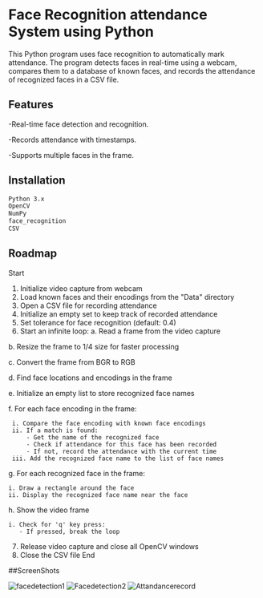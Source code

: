 
# Face Recognition attendance System using Python
This Python program uses face recognition to automatically mark attendance. 
The program detects faces in real-time using a webcam, compares them to a database of known faces, and records the attendance of recognized faces in a CSV file.
## Features
-Real-time face detection and recognition.

-Records attendance with timestamps.

-Supports multiple faces in the frame.
## Installation
```bash
Python 3.x
OpenCV
NumPy
face_recognition
CSV
```
## Roadmap
Start
1. Initialize video capture from webcam
2. Load known faces and their encodings from the "Data" directory
3. Open a CSV file for recording attendance
4. Initialize an empty set to keep track of recorded attendance
5. Set tolerance for face recognition (default: 0.4)
6. Start an infinite loop:
a. Read a frame from the video capture

b. Resize the frame to 1/4 size for faster processing

c. Convert the frame from BGR to RGB

d. Find face locations and encodings in the frame

e. Initialize an empty list to store recognized face names

f. For each face encoding in the frame:

     i. Compare the face encoding with known face encodings
     ii. If a match is found:
         - Get the name of the recognized face
         - Check if attendance for this face has been recorded
         - If not, record the attendance with the current time
     iii. Add the recognized face name to the list of face names

g. For each recognized face in the frame:

    i. Draw a rectangle around the face
    ii. Display the recognized face name near the face
h. Show the video frame

    i. Check for 'q' key press:
       - If pressed, break the loop
7. Release video capture and close all OpenCV windows
8. Close the CSV file
End

##ScreenShots


![facedetection1](https://github.com/SPGupta18/Face_Recognition_Attendance_System/assets/157946096/4fe5e42e-6b00-44ce-8bef-86714d09f548)
![Facedetection2](https://github.com/SPGupta18/Face_Recognition_Attendance_System/assets/157946096/cfdce4f8-d056-4a3c-af28-ea864af00d19)
![Attandancerecord](https://github.com/SPGupta18/Face_Recognition_Attendance_System/assets/157946096/99f72a15-aff2-42dd-ad50-079527a14b23)




